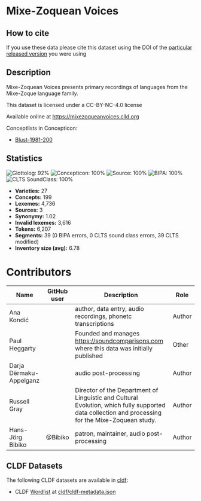 # Mixe-Zoquean Voices

## How to cite

If you use these data please cite
this dataset using the DOI of the [particular released version](../../releases/) you were using

## Description


Mixe-Zoquean Voices presents primary recordings of languages from the Mixe-Zoque language family.

This dataset is licensed under a CC-BY-NC-4.0 license

Available online at https://mixezoqueanvoices.clld.org


Conceptlists in Concepticon:
- [Blust-1981-200](https://concepticon.clld.org/contributions/Blust-1981-200)
## Statistics


![Glottolog: 92%](https://img.shields.io/badge/Glottolog-92%25-green.svg "Glottolog: 92%")
![Concepticon: 100%](https://img.shields.io/badge/Concepticon-100%25-brightgreen.svg "Concepticon: 100%")
![Source: 100%](https://img.shields.io/badge/Source-100%25-brightgreen.svg "Source: 100%")
![BIPA: 100%](https://img.shields.io/badge/BIPA-100%25-brightgreen.svg "BIPA: 100%")
![CLTS SoundClass: 100%](https://img.shields.io/badge/CLTS%20SoundClass-100%25-brightgreen.svg "CLTS SoundClass: 100%")

- **Varieties:** 27
- **Concepts:** 199
- **Lexemes:** 4,736
- **Sources:** 3
- **Synonymy:** 1.02
- **Invalid lexemes:** 3,616
- **Tokens:** 6,207
- **Segments:** 39 (0 BIPA errors, 0 CLTS sound class errors, 39 CLTS modified)
- **Inventory size (avg):** 6.78

# Contributors

Name               | GitHub user     | Description                          | Role
---                | ---             | ---                                  | ---
Ana Kondić |  | author, data entry, audio recordings, phonetc transcriptions | Author
Paul Heggarty |  | Founded and manages https://soundcomparisons.com where this data was initially published | Other
Darja Dërmaku-Appelganz |  | audio post-processing | Author
Russell Gray |  | Director of the Department of Linguistic and Cultural Evolution, which fully supported data collection and processing for the Mixe-Zoquean study. | Author
Hans-Jörg Bibiko | @Bibiko | patron, maintainer, audio post-processing | Author




## CLDF Datasets

The following CLDF datasets are available in [cldf](cldf):

- CLDF [Wordlist](https://github.com/cldf/cldf/tree/master/modules/Wordlist) at [cldf/cldf-metadata.json](cldf/cldf-metadata.json)
